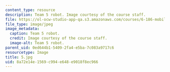 ```yaml
---
content_type: resource
description: Team 5 robot. Image courtesy of the course staff.
file: https://ol-ocw-studio-app-qa.s3.amazonaws.com/courses/6-186-mobile-autonomous-systems-laboratory-january-iap-2005/8a72e14e1569c994e648e9018f8ec966_5.jpg
file_type: image/jpeg
image_metadata:
  caption: Team 5 robot.
  credit: Image courtesy of the course staff.
  image-alt: Team 5 robot.
parent_uid: 0ed644b1-5409-2fa4-e5ba-7c083a9717c6
resourcetype: Image
title: 5.jpg
uid: 8a72e14e-1569-c994-e648-e9018f8ec966
---
```

